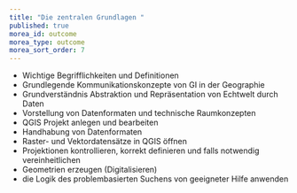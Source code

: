 ```yaml
---
title: "Die zentralen Grundlagen "
published: true
morea_id: outcome
morea_type: outcome
morea_sort_order: 7
---
```


* Wichtige Begrifflichkeiten und Definitionen
* Grundlegende Kommunikationskonzepte von GI in der Geographie
* Grundverständnis Abstraktion und Repräsentation von Echtwelt durch Daten
* Vorstellung von Datenformaten und technische Raumkonzepten
* QGIS Projekt anlegen und bearbeiten 
* Handhabung von Datenformaten
* Raster- und Vektordatensätze in QGIS öffnen
* Projektionen kontrollieren, korrekt definieren und falls notwendig vereinheitlichen
* Geometrien erzeugen (Digitalisieren)
* die Logik des problembasierten Suchens von geeigneter Hilfe anwenden